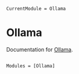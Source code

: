 ```@meta
CurrentModule = Ollama
```

# Ollama

Documentation for [Ollama](https://github.com/Ntropic/Ollama.jl).

```@index
```

```@autodocs
Modules = [Ollama]
```
